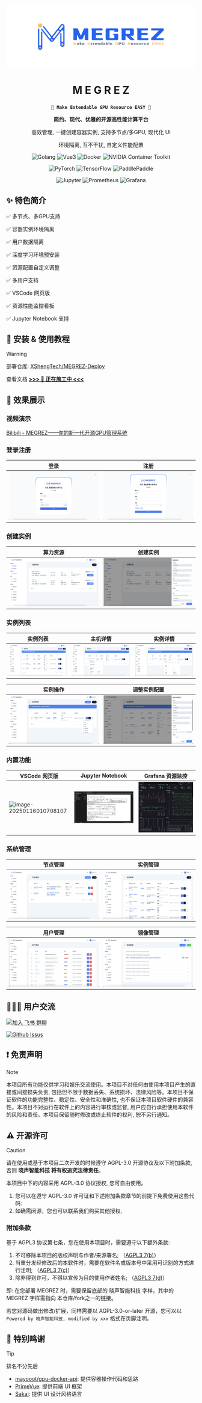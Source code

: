 <div align="center">

![MEGREZ](assets/logo.png)

# M E G R E Z

**`🌈 Make Extendable GPU Resource EASY 🚀`**

**简约、现代、优雅的开源高性能计算平台**

高效管理, 一键创建容器实例, 支持多节点/多GPU, 现代化 UI

环境隔离, 互不干扰, 自定义性能配置

![Golang](https://img.shields.io/badge/Golang-1.23.4-blue?style=flat-square&logo=go) ![Vue3](https://img.shields.io/badge/Vue-3.4-green?style=flat-square&logo=vue.js) ![Docker](https://img.shields.io/badge/Docker-27.3.1-blue?style=flat-square&logo=docker) ![NVIDIA Container Toolkit](https://img.shields.io/badge/NVIDIA_Container_Toolkit-1.17.3-76B900?style=flat-square&logo=nvidia)

![PyTorch](https://img.shields.io/badge/PyTorch-555?style=flat-square&logo=pytorch) ![TensorFlow](https://img.shields.io/badge/TensorFlow-555?style=flat-square&logo=tensorflow) ![PaddlePaddle](https://img.shields.io/badge/PaddlePaddle-555?style=flat-square&logo=paddlepaddle)

![Jupyter](https://img.shields.io/badge/Jupyter-555?style=flat-square&logo=jupyter) ![Prometheus](https://img.shields.io/badge/Prometheus-555?style=flat-square&logo=prometheus) ![Grafana](https://img.shields.io/badge/Grafana-555?style=flat-square&logo=grafana)

</div>

## ✨ 特色简介

✅ 多节点、多GPU支持

✅ 容器实例环境隔离

✅ 用户数据隔离

✅ 深度学习环境预安装

✅ 资源配置自定义调整

✅ 多用户支持

✅ VSCode 网页版

✅ 资源性能监控看板

✅ Jupyter Notebook 支持


## 📝 安装 & 使用教程

> [!WARNING]
> 部署仓库: [XShengTech/MEGREZ-Deploy](https://github.com/XShengTech/MEGREZ-Deploy)
> 
> 查看文档 [**>>> 🚧 正在施工中 <<<**]()


## 📌 效果展示

### 视频演示

[Bilibili - MEGREZ——你的新一代开源GPU管理系统](https://www.bilibili.com/video/BV1EnfWY9ECC/)

### 登录注册

|           登录            |              注册              |
| :-----------------------: | :----------------------------: |
| ![登录](assets/login.png) | ![注册](assets/registered.png) |

### 创建实例

| 算力资源                                | 创建实例                          |
| --------------------------------------- | --------------------------------- |
| ![创建实例](assets/create_instance.png) | ![](assets/create_instance_2.png) |

### 实例列表

| 实例列表                              | 主机详情                             | 实例详情                               |
| ------------------------------------- | ------------------------------------ | -------------------------------------- |
| ![实例列表](assets/instance_list.jpg) | ![](assets/instance_list_detail.png) | ![](assets/instance_list_detail_1.png) |

| 实例操作                               | 调整实例配置                                |
| -------------------------------------- | ------------------------------------------- |
| ![](assets/instance_list_detail_2.png) | ![修改实例列表](assets/change_instance.png) |

### 内置功能

| VSCode 网页版                                        | Jupyter Notebook                                 | Grafana 资源监控                 |
| ---------------------------------------------------- | ----------------------------------------------- | -------------------------------- |
| ![image-20250116010708107](./assets/code-server/.png) | ![Jupyter NoteBook](./assets/juper-notebook.png) | ![Grafana](./assets/grafana.png) |

### 系统管理

| 节点管理                                              | 实例管理                                |
| ----------------------------------------------------- | --------------------------------------- |
| ![image-20241230213147587](./assets/node-manager.png) | ![实例管理](assets/instance_manage.png) |

| 用户管理                              | 镜像管理                                               |
| ------------------------------------- | ------------------------------------------------------ |
| ![用户管理](assets/people_manage.png) | ![image-20241230213238801](./assets/image-manager.png) |



## 🙋🏻‍♂️ 用户交流

[![加入 飞书 群聊](https://img.shields.io/badge/加入飞书群聊-MEGREZ-2D5CF6?style=flat-square&logo=feishu)](https://applink.feishu.cn/client/chat/chatter/add_by_link?link_token=162v2304-4020-4c0a-af96-2b3caa5d4da6)

[![Github Issus](https://img.shields.io/github/issues/XShengTech/MEGREZ?style=flat-square&logo=github)](https://github.com/XShengTech/MEGREZ/issues)


## ❗️ 免责声明

> [!NOTE]
> 本项目所有功能仅供学习和娱乐交流使用。本项目不对任何由使用本项目产生的直接或间接损失负责, 包括但不限于数据丢失、系统损坏、法律风险等。本项目不保证软件的功能完整性、稳定性、安全性和准确性, 也不保证本项目软件硬件的兼容性。本项目不对运行在软件上的内容进行审核或监督, 用户应自行承担使用本软件的风险和责任。本项目保留随时修改或终止软件的权利, 恕不另行通知。



## ⚠️ 开源许可

> [!CAUTION]
> 请在使用或基于本项目二次开发的时候遵守 AGPL-3.0 开源协议及以下附加条款, 否则 **晓声智能科技 将有权追究法律责任**。

本项目中下的内容采用 AGPL-3.0 协议授权, 您可自由使用。

1. 您可以在遵守 AGPL-3.0 许可证和下述附加条款章节的前提下免费使用这些代码:
2. 如确需闭源，您也可以联系我们购买其他授权,

### 附加条款

基于 AGPL3 协议第七条，您在使用本项目时，需要遵守以下额外条款:

1. 不可移除本项目的版权声明与作者/来源署名; （[AGPL3 7(b)](LICENSE#L356)）
2. 当重分发经修改后的本软件时，需要在软件名或版本号中采用可识别的方式进行注明; （[AGPL3 7(c)](LICENSE#L360)）
3. 除非得到许可，不得以宣传为目的使用作者姓名; （[AGPL3 7(d)](LICENSE#364)）

即:
在您部署 MEGREZ 时，需要保留底部的 晓声智能科技 字样，其中的 MEGREZ 字样需指向 本仓库/fork之一的链接。



若您对源码做出修改/扩展，同样需要以 AGPL-3.0-or-later 开源，您可以以 `Powered by 晓声智能科技, modified by xxx` 格式在页脚注明。



## 🙏 特别鸣谢

> [!TIP]
> 排名不分先后

* [mayooot/gpu-docker-api](https://github.com/mayooot/gpu-docker-api): 提供容器操作代码和思路
* [PrimeVue](https://primevue.org/): 提供前端 UI 框架
* [Sakai](https://github.com/primefaces/sakai-vue): 提供 UI 设计风格语言
